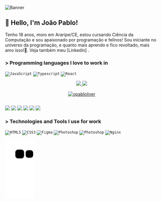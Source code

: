 ![Banner](https://res.cloudinary.com/superfolio/image/upload/v1620689979/68747470733a2f2f692e70696e696d672e636f6d2f6f726967696e616c732f63362f33332f63322f63363333633230656465383266306530636564376435373064626533613166332e676966_yjuh2s.gif)

##


 ## :space_invader: Hello, I'm João Pablo!

Tenho 18 anos, moro em Araripe/CE, estou cursando Ciência da Computação e sou apaixonado por programação e felinos! Sou iniciante no universo da programação, e quanto mais aprendo e fico revoltado, mais amo isso!💜. Veja também meu [Linkedin] .

### > Programming languages I love to work in

<code><img width="40px" src="https://cdn.jsdelivr.net/gh/devicons/devicon/icons/javascript/javascript-original.svg" title = "JavaScript"/></code>
<code><img width="40px" src="https://cdn.jsdelivr.net/gh/devicons/devicon/icons/typescript/typescript-original.svg" title = "Typescript"/></code>
<code><img width="40px" src="https://cdn.jsdelivr.net/gh/devicons/devicon/icons/react/react-original.svg" title = "React"/></code> 
 <div align="center">
  <a href="https://github.com/opabloliver">
  <img height="180" src="https://github-readme-stats.vercel.app/api?username=opabloliver&show_icons=true&theme=highcontrast&include_all_commits=false&count_private=true"/>
  <img height="180em" src="https://github-readme-stats.vercel.app/api/top-langs/?username=pro&layout=compact&langs_count=7&theme=highcontrast"/>
  <p><img align="center" src="https://github-readme-streak-stats.herokuapp.com/?user=opabloliver&&theme=highcontrast" alt="opabloliver" /></p>
     
</div>

  ##
 
<div> 
  <a href="https://www.youtube.com/channel/UCuBT5kTCA0n2PdD51Efo9hQ" target="_blank"><img src="https://img.shields.io/badge/YouTube-FF0000?style=for-the-badge&logo=youtube&logoColor=white" target="_blank"></a>
  <a href="https://instagram.com/opabloliver" target="_blank"><img src="https://img.shields.io/badge/-Instagram-%23E4405F?style=for-the-badge&logo=instagram&logoColor=white" target="_blank"></a>
 	<a href="https://www.twitch.tv/opabloliver" target="_blank"><img src="https://img.shields.io/badge/Twitch-9146FF?style=for-the-badge&logo=twitch&logoColor=white" target="_blank"></a>
 <a href="https://discord.gg/Lupin#2734" target="_blank"><img src="https://img.shields.io/badge/Discord-7289DA?style=for-the-badge&logo=discord&logoColor=white" target="_blank"></a> 
  <a href = "mailto:opablolivers@gmail.com"><img src="https://img.shields.io/badge/-Gmail-%23333?style=for-the-badge&logo=gmail&logoColor=white" target="_blank"></a>
  <a href="" target="_blank"><img src="https://img.shields.io/badge/-Whatsapp-%230077B5?style=for-the-badge&logo=whatsapp&logoColor=green" target="_blank"></a> 



### > Technologies and Tools I use for work
<code><img width="40px" src="https://cdn.jsdelivr.net/gh/devicons/devicon/icons/html5/html5-original-wordmark.svg" title = "HTML5"/></code>
<code><img width="40px" src="https://cdn.jsdelivr.net/gh/devicons/devicon/icons/css3/css3-original-wordmark.svg" title = "CSS3"/></code> 
<code><img width="40px" src="https://cdn.jsdelivr.net/gh/devicons/devicon/icons/figma/figma-original.svg" title = "Figma"/></code>
<code><img width="40px" src="https://cdn.jsdelivr.net/gh/devicons/devicon/icons/photoshop/photoshop-plain.svg" title = "Photoshop"/></code>
<code><img width="40px" src="https://cdn.jsdelivr.net/gh/devicons/devicon/icons/trello/trello-plain.svg" title = "Photoshop"/></code>
<code><img width="40px" src="https://cdn.jsdelivr.net/gh/devicons/devicon/icons/nginx/nginx-original.svg" title = "Nginx"/></code>

![Snake animation](https://github.com/RyanOlivrdev/ryanolivrdev/blob/output/github-contribution-grid-snake.svg) 

